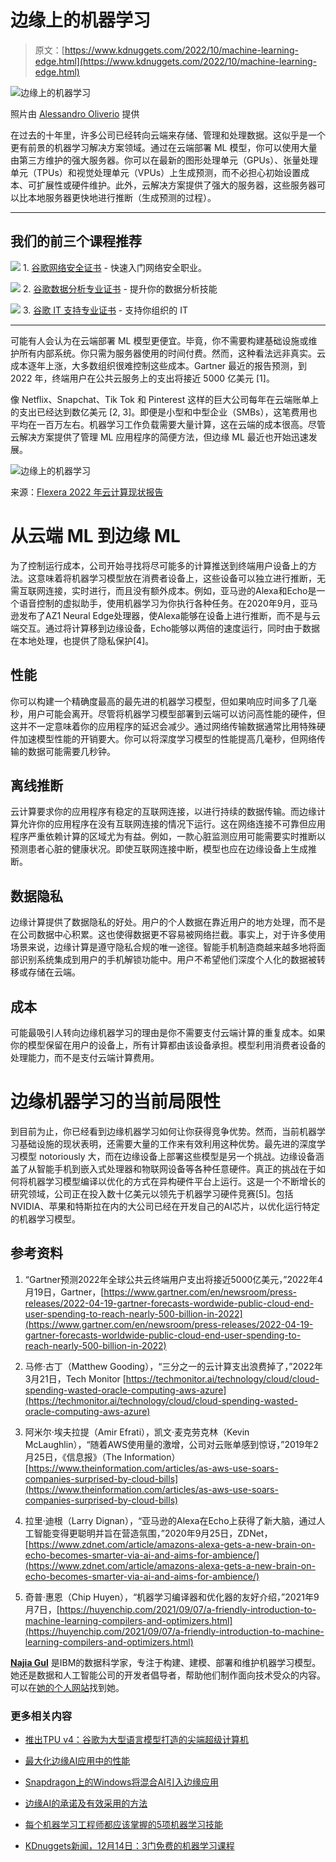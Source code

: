 # 边缘上的机器学习

> 原文：[https://www.kdnuggets.com/2022/10/machine-learning-edge.html](https://www.kdnuggets.com/2022/10/machine-learning-edge.html)

![边缘上的机器学习](../Images/8fde58b3266931e0bc1a79dd95c08ac2.png)

照片由 [Alessandro Oliverio](https://www.pexels.com/photo/silver-and-green-circuit-board-1472443/) 提供

在过去的十年里，许多公司已经转向云端来存储、管理和处理数据。这似乎是一个更有前景的机器学习解决方案领域。通过在云端部署 ML 模型，你可以使用大量由第三方维护的强大服务器。你可以在最新的图形处理单元（GPUs）、张量处理单元（TPUs）和视觉处理单元（VPUs）上生成预测，而不必担心初始设置成本、可扩展性或硬件维护。此外，云解决方案提供了强大的服务器，这些服务器可以比本地服务器更快地进行推断（生成预测的过程）。

* * *

## 我们的前三个课程推荐

![](../Images/0244c01ba9267c002ef39d4907e0b8fb.png) 1\. [谷歌网络安全证书](https://www.kdnuggets.com/google-cybersecurity) - 快速入门网络安全职业。

![](../Images/e225c49c3c91745821c8c0368bf04711.png) 2\. [谷歌数据分析专业证书](https://www.kdnuggets.com/google-data-analytics) - 提升你的数据分析技能

![](../Images/0244c01ba9267c002ef39d4907e0b8fb.png) 3\. [谷歌 IT 支持专业证书](https://www.kdnuggets.com/google-itsupport) - 支持你组织的 IT

* * *

可能有人会认为在云端部署 ML 模型更便宜。毕竟，你不需要构建基础设施或维护所有内部系统。你只需为服务器使用的时间付费。然而，这种看法远非真实。云成本逐年上涨，大多数组织很难控制这些成本。Gartner 最近的报告预测，到 2022 年，终端用户在公共云服务上的支出将接近 5000 亿美元 [1]。

像 Netflix、Snapchat、Tik Tok 和 Pinterest 这样的巨大公司每年在云端账单上的支出已经达到数亿美元 [2, 3]。即便是小型和中型企业（SMBs），这笔费用也平均在一百万左右。机器学习工作负载需要大量计算，这在云端的成本很高。尽管云解决方案提供了管理 ML 应用程序的简便方法，但边缘 ML 最近也开始迅速发展。

![边缘上的机器学习](../Images/9758d75a3d68bfaebba26bafa10d4991.png)

来源：[Flexera 2022 年云计算现状报告](https://resources.flexera.com/web/pdf/Flexera-State-of-the-Cloud-Report-2022.pdf)

# 从云端 ML 到边缘 ML

为了控制运行成本，公司开始寻找将尽可能多的计算推送到终端用户设备上的方法。这意味着将机器学习模型放在消费者设备上，这些设备可以独立进行推断，无需互联网连接，实时进行，而且没有额外成本。例如，亚马逊的Alexa和Echo是一个语音控制的虚拟助手，使用机器学习为你执行各种任务。在2020年9月，亚马逊发布了AZ1 Neural Edge处理器，使Alexa能够在设备上进行推断，而不是与云端交互。通过将计算移到边缘设备，Echo能够以两倍的速度运行，同时由于数据在本地处理，也提供了隐私保护[4]。

## 性能

你可以构建一个精确度最高的最先进的机器学习模型，但如果响应时间多了几毫秒，用户可能会离开。尽管将机器学习模型部署到云端可以访问高性能的硬件，但这并不一定意味着你的应用程序的延迟会减少。通过网络传输数据通常比用特殊硬件加速模型性能的开销要大。你可以将深度学习模型的性能提高几毫秒，但网络传输的数据可能需要几秒钟。

## 离线推断

云计算要求你的应用程序有稳定的互联网连接，以进行持续的数据传输。而边缘计算允许你的应用程序在没有互联网连接的情况下运行。这在网络连接不可靠但应用程序严重依赖计算的区域尤为有益。例如，一款心脏监测应用可能需要实时推断以预测患者心脏的健康状况。即使互联网连接中断，模型也应在边缘设备上生成推断。

## 数据隐私

边缘计算提供了数据隐私的好处。用户的个人数据在靠近用户的地方处理，而不是在公司数据中心积累。这也使得数据更不容易被网络拦截。事实上，对于许多使用场景来说，边缘计算是遵守隐私合规的唯一途径。智能手机制造商越来越多地将面部识别系统集成到用户的手机解锁功能中。用户不希望他们深度个人化的数据被转移或存储在云端。

## 成本

可能最吸引人转向边缘机器学习的理由是你不需要支付云端计算的重复成本。如果你的模型保留在用户的设备上，所有计算都由该设备承担。模型利用消费者设备的处理能力，而不是支付云端计算费用。

# 边缘机器学习的当前局限性

到目前为止，你已经看到边缘机器学习如何让你获得竞争优势。然而，当前机器学习基础设施的现状表明，还需要大量的工作来有效利用这种优势。最先进的深度学习模型 notoriously 大，而在边缘设备上部署这些模型是另一个挑战。边缘设备涵盖了从智能手机到嵌入式处理器和物联网设备等各种任意硬件。真正的挑战在于如何将机器学习模型编译以优化的方式在异构硬件平台上运行。这是一个不断增长的研究领域，公司正在投入数十亿美元以领先于机器学习硬件竞赛[5]。包括NVIDIA、苹果和特斯拉在内的大公司已经在开发自己的AI芯片，以优化运行特定的机器学习模型。

## 参考资料

1.  “Gartner预测2022年全球公共云终端用户支出将接近5000亿美元，”2022年4月19日，Gartner，[https://www.gartner.com/en/newsroom/press-releases/2022-04-19-gartner-forecasts-wordwide-public-cloud-end-user-spending-to-reach-nearly-500-billion-in-2022](https://www.gartner.com/en/newsroom/press-releases/2022-04-19-gartner-forecasts-worldwide-public-cloud-end-user-spending-to-reach-nearly-500-billion-in-2022)

1.  马修·古丁（Matthew Gooding），“三分之一的云计算支出浪费掉了，”2022年3月21日，Tech Monitor [https://techmonitor.ai/technology/cloud/cloud-spending-wasted-oracle-computing-aws-azure](https://techmonitor.ai/technology/cloud/cloud-spending-wasted-oracle-computing-aws-azure)

1.  阿米尔·埃夫拉提（Amir Efrati），凯文·麦克劳克林（Kevin McLaughlin），“随着AWS使用量的激增，公司对云账单感到惊讶，”2019年2月25日，《信息报》（The Information）[https://www.theinformation.com/articles/as-aws-use-soars-companies-surprised-by-cloud-bills](https://www.theinformation.com/articles/as-aws-use-soars-companies-surprised-by-cloud-bills)

1.  拉里·迪根（Larry Dignan），“亚马逊的Alexa在Echo上获得了新大脑，通过人工智能变得更聪明并旨在营造氛围，”2020年9月25日，ZDNet，[https://www.zdnet.com/article/amazons-alexa-gets-a-new-brain-on-echo-becomes-smarter-via-ai-and-aims-for-ambience/](https://www.zdnet.com/article/amazons-alexa-gets-a-new-brain-on-echo-becomes-smarter-via-ai-and-aims-for-ambience/)

1.  奇普·惠恩（Chip Huyen），“机器学习编译器和优化器的友好介绍，”2021年9月7日，[https://huyenchip.com/2021/09/07/a-friendly-introduction-to-machine-learning-compilers-and-optimizers.html](https://huyenchip.com/2021/09/07/a-friendly-introduction-to-machine-learning-compilers-and-optimizers.html)

**[Najia Gul](https://www.linkedin.com/in/najiagul/)** 是IBM的数据科学家，专注于构建、建模、部署和维护机器学习模型。她还是数据和人工智能公司的开发者倡导者，帮助他们制作面向技术受众的内容。可以在[她的个人网站](https://najiagul.com/)找到她。

### 更多相关内容

+   [推出TPU v4：谷歌为大型语言模型打造的尖端超级计算机](https://www.kdnuggets.com/2023/04/introducing-tpu-v4-googles-cutting-edge-supercomputer-large-language-models.html)

+   [最大化边缘AI应用中的性能](https://www.kdnuggets.com/maximize-performance-in-edge-ai-applications)

+   [Snapdragon上的Windows将混合AI引入边缘应用](https://www.kdnuggets.com/qualcomm-windows-on-snapdragon-brings-hybrid-ai-to-apps-at-the-edge)

+   [边缘AI的承诺及有效采用的方法](https://www.kdnuggets.com/the-promise-of-edge-ai-and-approaches-for-effective-adoption)

+   [每个机器学习工程师都应该掌握的5项机器学习技能](https://www.kdnuggets.com/2023/03/5-machine-learning-skills-every-machine-learning-engineer-know-2023.html)

+   [KDnuggets新闻，12月14日：3门免费的机器学习课程](https://www.kdnuggets.com/2022/n48.html)
